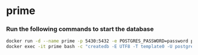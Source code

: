# prime


### Run the following commands to start the database
```bash
docker run -d --name prime -p 5430:5432 -e POSTGRES_PASSWORD=password postgres;
docker exec -it prime bash -c "createdb -E UTF8 -T template0 -U postgres prime"
```
